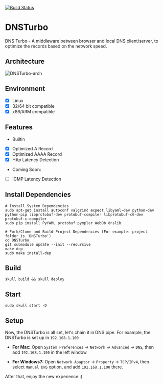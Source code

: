 [![Build Status](https://travis-ci.org/finaldie/DNSTurbo.svg?branch=master)](https://travis-ci.org/finaldie/DNSTurbo)

# DNSTurbo
DNS Turbo - A middleware between browser and local DNS client/server, to optimize the records based on the network speed.

## Architecture

![DNSTurbo-arch](https://github.com/finaldie/DNSTurbo/wiki/images/DNSTurbo_arch_1.png)

## Environment
 - [x] Linux
 - [x] 32/64 bit compatible
 - [x] x86/ARM compatible

## Features
* Builtin
 - [x] Optimized A Record
 - [x] Optimized AAAA Record
 - [x] Http Latency Detection

* Coming Soon:
 - [ ] ICMP Latency Detection

## Install Dependencies
```console
# Install System Dependencies
sudo apt-get install autoconf valgrind expect libyaml-dev python-dev python-pip libprotobuf-dev protobuf-compiler libprotobuf-c0-dev protobuf-c-compiler
sudo pip install PyYAML protobuf pympler WebOb dnslib

# Fork/Clone and Build Project Dependencies (For example: project folder is 'DNSTurbo')
cd DNSTurbo
git submodule update --init --recursive
make dep
sudo make install-dep
```

## Build
```console
skull build && skull deploy
```

## Start
```console
sudo skull start -D
```

## Setup
Now, the DNSTurbo is all set, let's chain it in DNS pipe. For example, the DNSTurbo is set up in `192.168.1.100`

* **For Mac:**
Open `System Preferences` -> `Network` -> `Advanced` -> `DNS`, then add `192.168.1.100` in the left window.

* **For Windows7:**
Open `Network Apaptor` -> `Property` -> `TCP/IPv4`, then select `Manual DNS` option, and add `192.168.1.100` there.

After that, enjoy the new experience :)
